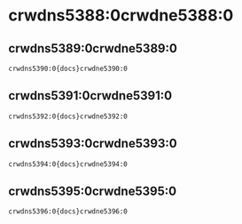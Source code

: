 # crwdns5388:0crwdne5388:0

## crwdns5389:0crwdne5389:0

    crwdns5390:0{docs}crwdne5390:0
    

## crwdns5391:0crwdne5391:0

    crwdns5392:0{docs}crwdne5392:0
    

## crwdns5393:0crwdne5393:0

    crwdns5394:0{docs}crwdne5394:0
    

## crwdns5395:0crwdne5395:0

    crwdns5396:0{docs}crwdne5396:0